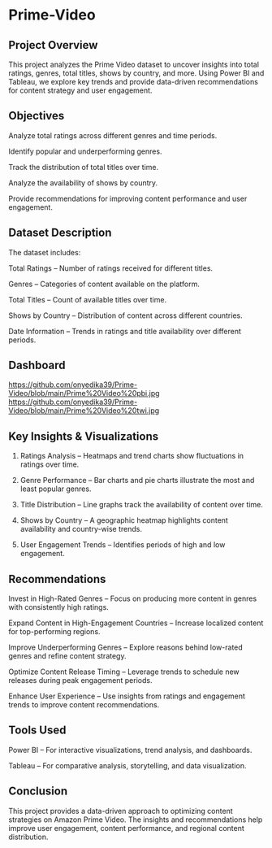 # Prime-Video
## Project Overview

This project analyzes the Prime Video dataset to uncover insights into total ratings, genres, total titles, shows by country, and more. Using Power BI and Tableau, we explore key trends and provide data-driven recommendations for content strategy and user engagement.

## Objectives

Analyze total ratings across different genres and time periods.

Identify popular and underperforming genres.

Track the distribution of total titles over time.

Analyze the availability of shows by country.

Provide recommendations for improving content performance and user engagement.


## Dataset Description

The dataset includes:

Total Ratings – Number of ratings received for different titles.

Genres – Categories of content available on the platform.

Total Titles – Count of available titles over time.

Shows by Country – Distribution of content across different countries.

Date Information – Trends in ratings and title availability over different periods.

## Dashboard
https://github.com/onyedika39/Prime-Video/blob/main/Prime%20Video%20pbi.jpg
https://github.com/onyedika39/Prime-Video/blob/main/Prime%20Video%20twi.jpg


## Key Insights & Visualizations

1. Ratings Analysis – Heatmaps and trend charts show fluctuations in ratings over time.


2. Genre Performance – Bar charts and pie charts illustrate the most and least popular genres.


3. Title Distribution – Line graphs track the availability of content over time.


4. Shows by Country – A geographic heatmap highlights content availability and country-wise trends.


5. User Engagement Trends – Identifies periods of high and low engagement.



## Recommendations

Invest in High-Rated Genres – Focus on producing more content in genres with consistently high ratings.

Expand Content in High-Engagement Countries – Increase localized content for top-performing regions.

Improve Underperforming Genres – Explore reasons behind low-rated genres and refine content strategy.

Optimize Content Release Timing – Leverage trends to schedule new releases during peak engagement periods.

Enhance User Experience – Use insights from ratings and engagement trends to improve content recommendations.


## Tools Used

Power BI – For interactive visualizations, trend analysis, and dashboards.

Tableau – For comparative analysis, storytelling, and data visualization.


## Conclusion

This project provides a data-driven approach to optimizing content strategies on Amazon Prime Video. The insights and recommendations help improve user engagement, content performance, and regional content distribution.
